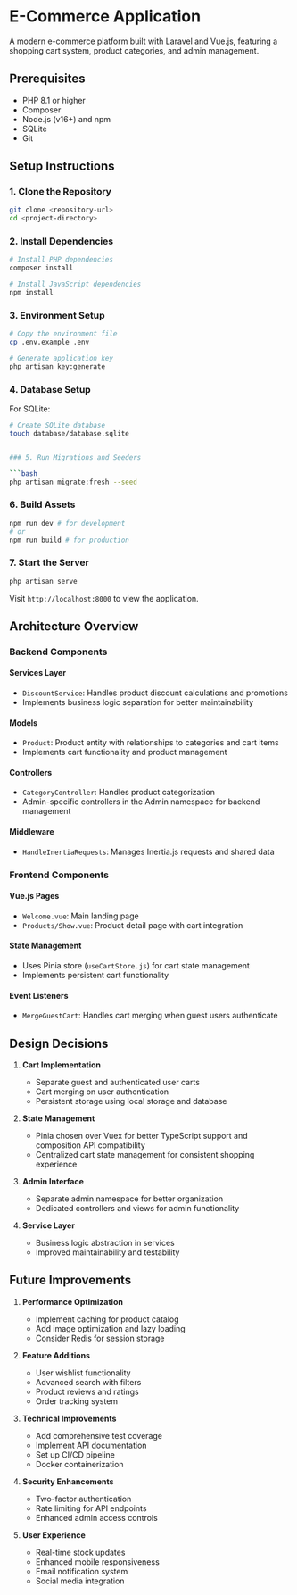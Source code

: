 # E-Commerce Application

A modern e-commerce platform built with Laravel and Vue.js, featuring a shopping cart system, product categories, and admin management.

## Prerequisites

- PHP 8.1 or higher
- Composer
- Node.js (v16+) and npm
- SQLite
- Git

## Setup Instructions

### 1. Clone the Repository

```bash
git clone <repository-url>
cd <project-directory>
```

### 2. Install Dependencies

```bash
# Install PHP dependencies
composer install

# Install JavaScript dependencies
npm install
```

### 3. Environment Setup

```bash
# Copy the environment file
cp .env.example .env

# Generate application key
php artisan key:generate
```

### 4. Database Setup

For SQLite:
```bash
# Create SQLite database
touch database/database.sqlite


### 5. Run Migrations and Seeders

```bash
php artisan migrate:fresh --seed
```

### 6. Build Assets

```bash
npm run dev # for development
# or
npm run build # for production
```

### 7. Start the Server

```bash
php artisan serve
```

Visit `http://localhost:8000` to view the application.

## Architecture Overview

### Backend Components

#### Services Layer
- `DiscountService`: Handles product discount calculations and promotions
- Implements business logic separation for better maintainability

#### Models
- `Product`: Product entity with relationships to categories and cart items
- Implements cart functionality and product management

#### Controllers
- `CategoryController`: Handles product categorization
- Admin-specific controllers in the Admin namespace for backend management

#### Middleware
- `HandleInertiaRequests`: Manages Inertia.js requests and shared data

### Frontend Components

#### Vue.js Pages
- `Welcome.vue`: Main landing page
- `Products/Show.vue`: Product detail page with cart integration

#### State Management
- Uses Pinia store (`useCartStore.js`) for cart state management
- Implements persistent cart functionality

#### Event Listeners
- `MergeGuestCart`: Handles cart merging when guest users authenticate

## Design Decisions

1. **Cart Implementation**
   - Separate guest and authenticated user carts
   - Cart merging on user authentication
   - Persistent storage using local storage and database

2. **State Management**
   - Pinia chosen over Vuex for better TypeScript support and composition API compatibility
   - Centralized cart state management for consistent shopping experience

3. **Admin Interface**
   - Separate admin namespace for better organization
   - Dedicated controllers and views for admin functionality

4. **Service Layer**
   - Business logic abstraction in services
   - Improved maintainability and testability

## Future Improvements

1. **Performance Optimization**
   - Implement caching for product catalog
   - Add image optimization and lazy loading
   - Consider Redis for session storage

2. **Feature Additions**
   - User wishlist functionality
   - Advanced search with filters
   - Product reviews and ratings
   - Order tracking system

3. **Technical Improvements**
   - Add comprehensive test coverage
   - Implement API documentation
   - Set up CI/CD pipeline
   - Docker containerization

4. **Security Enhancements**
   - Two-factor authentication
   - Rate limiting for API endpoints
   - Enhanced admin access controls

5. **User Experience**
   - Real-time stock updates
   - Enhanced mobile responsiveness
   - Email notification system
   - Social media integration